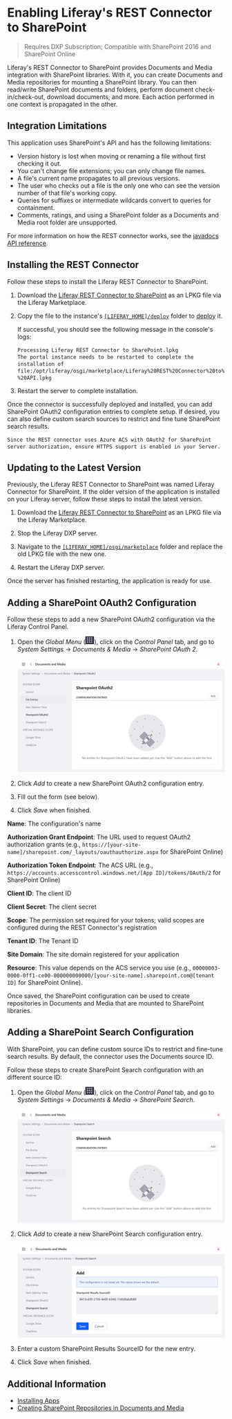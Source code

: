 # Enabling Liferay's REST Connector to SharePoint

> Requires DXP Subscription; Compatible with SharePoint 2016 and SharePoint Online

Liferay's REST Connector to SharePoint provides Documents and Media integration with SharePoint libraries. With it, you can create Documents and Media repositories for mounting a SharePoint library. You can then read/write SharePoint documents and folders, perform document check-in/check-out, download documents, and more. Each action performed in one context is propagated in the other.

## Integration Limitations

This application uses SharePoint's API and has the following limitations:

* Version history is lost when moving or renaming a file without first checking it out.
* You can't change file extensions; you can only change file names.
* A file's current name propagates to all previous versions.
* The user who checks out a file is the only one who can see the version number of that file's working copy.
* Queries for suffixes or intermediate wildcards convert to queries for containment.
* Comments, ratings, and using a SharePoint folder as a Documents and Media root folder are unsupported.

For more information on how the REST connector works, see the [javadocs API reference](https://docs.liferay.com/dxp/apps/sharepoint-rest/latest/javadocs/).

## Installing the REST Connector

Follow these steps to install the Liferay REST Connector to SharePoint.

1. Download the [Liferay REST Connector to SharePoint](https://web.liferay.com/marketplace/-/mp/application/105406871) as an LPKG file via the Liferay Marketplace.

1. Copy the file to the instance's [`[LIFERAY_HOME]/deploy`](../../../../installation-and-upgrades/reference/liferay-home.md) folder to [deploy](../../../../system-administration/installing-and-managing-apps/installing-apps/installing-apps.md) it.

   If successful, you should see the following message in the console's logs:

   ```
   Processing Liferay REST Connector to SharePoint.lpkg
   The portal instance needs to be restarted to complete the installation of file:/opt/liferay/osgi/marketplace/Liferay%20REST%20Connector%20to%20SharePoint%20-%20API.lpkg
   ```

1. Restart the server to complete installation.

Once the connector is successfully deployed and installed, you can add SharePoint OAuth2 configuration entries to complete setup. If desired, you can also define custom search sources to restrict and fine tune SharePoint search results.

```{important}
Since the REST connector uses Azure ACS with OAuth2 for SharePoint server authorization, ensure HTTPS support is enabled in your Server.
```

## Updating to the Latest Version

Previously, the Liferay REST Connector to SharePoint was named Liferay Connector for SharePoint. If the older version of the application is installed on your Liferay server, follow these steps to install the latest version.

1. Download the [Liferay REST Connector to SharePoint](https://web.liferay.com/marketplace/-/mp/application/105406871) as an LPKG file via the Liferay Marketplace.

1. Stop the Liferay DXP server.

1. Navigate to the [`[LIFERAY_HOME]/osgi/marketplace`](../../../../installation-and-upgrades/reference/liferay-home.md) folder and replace the old LPKG file with the new one.

1. Restart the Liferay DXP server.

Once the server has finished restarting, the application is ready for use.

## Adding a SharePoint OAuth2 Configuration

Follow these steps to add a new SharePoint OAuth2 configuration via the Liferay Control Panel.

1. Open the *Global Menu* (![Global Menu](../../../../images/icon-applications-menu.png)), click on the *Control Panel* tab, and go to *System Settings* &rarr; *Documents & Media* &rarr; *SharePoint OAuth 2*.

   ![Go to System Settings > Documents & Media > SharePoint OAuth 2 in the Control Panel.](./enabling-liferays-rest-connector-to-sharepoint/images/01.png)

1. Click *Add* to create a new SharePoint OAuth2 configuration entry.

1. Fill out the form (see below). 

1. Click *Save* when finished.

**Name**: The configuration's name

**Authorization Grant Endpoint**: The URL used to request OAuth2 authorization grants (e.g., `https://[your-site-name]/sharepoint.com/_layouts/oauthauthorize.aspx` for SharePoint Online)

**Authorization Token Endpoint**: The ACS URL (e.g., `https://accounts.accesscontrol.windows.net/[App ID]/tokens/OAuth/2` for SharePoint Online)

**Client ID**: The client ID

**Client Secret**: The client secret

**Scope**: The permission set required for your tokens; valid scopes are configured during the REST Connector's registration

**Tenant ID**: The Tenant ID

**Site Domain**: The site domain registered for your application

**Resource**: This value depends on the ACS service you use (e.g., `00000003-0000-0ff1-ce00-000000000000/[your-site-name].sharepoint.com@[tenant ID]` for SharePoint Online).

Once saved, the SharePoint configuration can be used to create repositories in Documents and Media that are mounted to SharePoint libraries.

## Adding a SharePoint Search Configuration

With SharePoint, you can define custom source IDs to restrict and fine-tune search results. By default, the connector uses the Documents source ID.

Follow these steps to create SharePoint Search configuration with an different source ID:

1. Open the *Global Menu* (![Global Menu](../../../../images/icon-applications-menu.png)), click on the *Control Panel* tab, and go to *System Settings* &rarr; *Documents & Media* &rarr; *SharePoint Search*.

   ![Go to System Settings > Documents & Media > SharePoint OAuth 2 in the Control Panel.](./enabling-liferays-rest-connector-to-sharepoint/images/02.png)

1. Click *Add* to create a new SharePoint Search configuration entry.

   ![Click Add to create a new SharePoint Search configuration entry.](./enabling-liferays-rest-connector-to-sharepoint/images/03.png)

1. Enter a custom SharePoint Results SourceID for the new entry.

1. Click *Save* when finished.

## Additional Information

* [Installing Apps](../../../../system-administration/installing-and-managing-apps/installing-apps/installing-apps.md)
* [Creating SharePoint Repositories in Documents and Media](./creating-sharepoint-repositories-in-documents-and-media.md)
